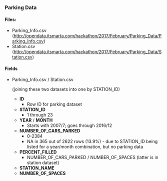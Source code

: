 ### Parking Data
#### Files:

* Parking_Info.csv (http://opendata.itsmarta.com/hackathon/2017/February/Parking_Data/Parking_Info.csv)
* Station.csv (http://opendata.itsmarta.com/hackathon/2017/February/Parking_Data/Station.csv)

#### Fields

* Parking_Info.csv / Station.csv

     (joining these two datasets into one by STATION_ID)
     * **ID**
          * Row ID for parking dataset
     * **STATION_ID**
          * 1 through 23
     * **YEAR** / **MONTH**
          * Starts with 2007/7; goes through 2016/12
     * **NUMBER_OF_CARS_PARKED**
          * 0-2384
          * NA in 365 out of 2622 rows (13.9%) - due to STATION_ID being listed for a year/month combination, but no parking data
     * **PERCENT_FILLED**
          * NUMBER_OF_CARS_PARKED / NUMBER_OF_SPACES (latter is in station dataset)
     * **STATION_NAME**
     * **NUMBER_OF_SPACES**